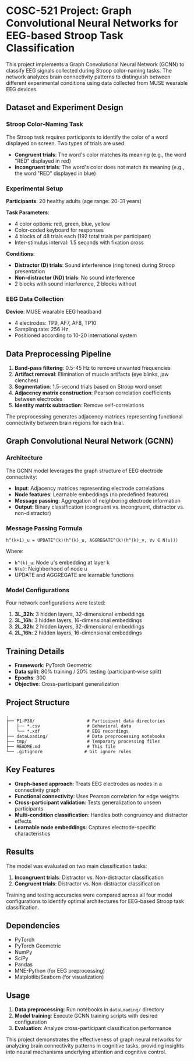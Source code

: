 # COSC-521 Project: Graph Convolutional Neural Networks for EEG-based Stroop Task Classification

This project implements a Graph Convolutional Neural Network (GCNN) to classify EEG signals collected during Stroop color-naming tasks. The network analyzes brain connectivity patterns to distinguish between different experimental conditions using data collected from MUSE wearable EEG devices.

## Dataset and Experiment Design

### Stroop Color-Naming Task

The Stroop task requires participants to identify the color of a word displayed on screen. Two types of trials are used:

- **Congruent trials**: The word's color matches its meaning (e.g., the word "RED" displayed in red)
- **Incongruent trials**: The word's color does not match its meaning (e.g., the word "RED" displayed in blue)

### Experimental Setup

**Participants**: 20 healthy adults (age range: 20-31 years)

**Task Parameters**:
- 4 color options: red, green, blue, yellow
- Color-coded keyboard for responses
- 4 blocks of 48 trials each (192 total trials per participant)
- Inter-stimulus interval: 1.5 seconds with fixation cross

**Conditions**:
- **Distractor (D) trials**: Sound interference (ring tones) during Stroop presentation
- **Non-distractor (ND) trials**: No sound interference
- 2 blocks with sound interference, 2 blocks without

### EEG Data Collection

**Device**: MUSE wearable EEG headband
- 4 electrodes: TP9, AF7, AF8, TP10
- Sampling rate: 256 Hz
- Positioned according to 10-20 international system

## Data Preprocessing Pipeline

1. **Band-pass filtering**: 0.5-45 Hz to remove unwanted frequencies
2. **Artifact removal**: Elimination of muscle artifacts (eye blinks, jaw clenches)
3. **Segmentation**: 1.5-second trials based on Stroop word onset
4. **Adjacency matrix construction**: Pearson correlation coefficients between electrodes
5. **Identity matrix subtraction**: Remove self-correlations

The preprocessing generates adjacency matrices representing functional connectivity between brain regions for each trial.

## Graph Convolutional Neural Network (GCNN)

### Architecture

The GCNN model leverages the graph structure of EEG electrode connectivity:

- **Input**: Adjacency matrices representing electrode correlations
- **Node features**: Learnable embeddings (no predefined features)
- **Message passing**: Aggregation of neighboring electrode information
- **Output**: Binary classification (congruent vs. incongruent, distractor vs. non-distractor)

### Message Passing Formula

```
h^(k+1)_u = UPDATE^(k)(h^(k)_u, AGGREGATE^(k)(h^(k)_v, ∀v ∈ N(u)))
```

Where:
- `h^(k)_u`: Node u's embedding at layer k
- `N(u)`: Neighborhood of node u
- UPDATE and AGGREGATE are learnable functions

### Model Configurations

Four network configurations were tested:

1. **3L_32h**: 3 hidden layers, 32-dimensional embeddings
2. **3L_16h**: 3 hidden layers, 16-dimensional embeddings  
3. **2L_32h**: 2 hidden layers, 32-dimensional embeddings
4. **2L_16h**: 2 hidden layers, 16-dimensional embeddings

## Training Details

- **Framework**: PyTorch Geometric
- **Data split**: 80% training / 20% testing (participant-wise split)
- **Epochs**: 300
- **Objective**: Cross-participant generalization

## Project Structure

```
.
├── P1-P38/                    # Participant data directories
│   ├── *.csv                  # Behavioral data
│   └── *.xdf                  # EEG recordings
├── dataLoading/               # Data preprocessing notebooks
├── tmp/                       # Temporary processing files
├── README.md                  # This file
└── .gitignore                # Git ignore rules
```

## Key Features

- **Graph-based approach**: Treats EEG electrodes as nodes in a connectivity graph
- **Functional connectivity**: Uses Pearson correlation for edge weights
- **Cross-participant validation**: Tests generalization to unseen participants
- **Multi-condition classification**: Handles both congruency and distractor effects
- **Learnable node embeddings**: Captures electrode-specific characteristics

## Results

The model was evaluated on two main classification tasks:

1. **Incongruent trials**: Distractor vs. Non-distractor classification
2. **Congruent trials**: Distractor vs. Non-distractor classification

Training and testing accuracies were compared across all four model configurations to identify optimal architectures for EEG-based Stroop task classification.

## Dependencies

- PyTorch
- PyTorch Geometric
- NumPy
- SciPy
- Pandas
- MNE-Python (for EEG preprocessing)
- Matplotlib/Seaborn (for visualization)

## Usage

1. **Data preprocessing**: Run notebooks in `dataLoading/` directory
2. **Model training**: Execute GCNN training scripts with desired configuration
3. **Evaluation**: Analyze cross-participant classification performance

This project demonstrates the effectiveness of graph neural networks for analyzing brain connectivity patterns in cognitive tasks, providing insights into neural mechanisms underlying attention and cognitive control.